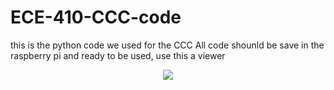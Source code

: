 # ECE-410-CCC-code
this is the python code we used for the CCC
All code shounld be save in the raspberry pi and ready to be used, use this a viewer
<p align="center">
   <img src="https://github.com/user-attachments/assets/57064fad-9244-4860-af7b-b79b4415d99c">
</p>
